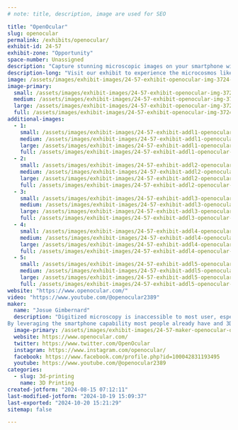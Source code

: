 ```yaml
---
# note: title, description, image are used for SEO

title: "OpenOcular"
slug: openocular
permalink: /exhibits/openocular/
exhibit-id: 24-57
exhibit-zone: "Opportunity"
space-number: Unassigned
description: "Capture stunning microscopic images on your smartphone with our 3D printable microscope adapter."
description-long: "Visit our exhibit to experience the microcosmos like never before with our fully 3D-printable microscope-to-smartphone adapter. At our exhibit, you'll have the unique opportunity to connect your own smartphone or use one of ours to explore and capture intricate details of the microscopic world. Our adapter is designed with the community in mind and is available for free download on our website. Whether you're an educator, student, or just curious about the unseen, OpenOcular’s innovative tools make the world of microscopy accessible to everyone. Discover how we’re bridging the gap between modern smartphone technology and the age-old wonders of microscopy, and join a growing community dedicated to exploring, documenting, and sharing the wonders of the microscopic world."
image: /assets/images/exhibit-images/24-57-exhibit-openocular-img-3724-large.JPG
image-primary: 
  small: /assets/images/exhibit-images/24-57-exhibit-openocular-img-3724-small.JPG
  medium: /assets/images/exhibit-images/24-57-exhibit-openocular-img-3724-medium.JPG
  large: /assets/images/exhibit-images/24-57-exhibit-openocular-img-3724-large.JPG
  full: /assets/images/exhibit-images/24-57-exhibit-openocular-img-3724-full.JPG
additional-images: 
  - 1:
    small: /assets/images/exhibit-images/24-57-exhibit-addl1-openocular-20210928-123923-edited1-small.jpg
    medium: /assets/images/exhibit-images/24-57-exhibit-addl1-openocular-20210928-123923-edited1-medium.jpg
    large: /assets/images/exhibit-images/24-57-exhibit-addl1-openocular-20210928-123923-edited1-large.jpg
    full: /assets/images/exhibit-images/24-57-exhibit-addl1-openocular-20210928-123923-edited1-full.jpg
  - 2:
    small: /assets/images/exhibit-images/24-57-exhibit-addl2-openocular-20240815-070009-small.jpg
    medium: /assets/images/exhibit-images/24-57-exhibit-addl2-openocular-20240815-070009-medium.jpg
    large: /assets/images/exhibit-images/24-57-exhibit-addl2-openocular-20240815-070009-large.jpg
    full: /assets/images/exhibit-images/24-57-exhibit-addl2-openocular-20240815-070009-full.jpg
  - 3:
    small: /assets/images/exhibit-images/24-57-exhibit-addl3-openocular-20240815-070036-small.jpg
    medium: /assets/images/exhibit-images/24-57-exhibit-addl3-openocular-20240815-070036-medium.jpg
    large: /assets/images/exhibit-images/24-57-exhibit-addl3-openocular-20240815-070036-large.jpg
    full: /assets/images/exhibit-images/24-57-exhibit-addl3-openocular-20240815-070036-full.jpg
  - 4:
    small: /assets/images/exhibit-images/24-57-exhibit-addl4-openocular-group-of-photos-small.png
    medium: /assets/images/exhibit-images/24-57-exhibit-addl4-openocular-group-of-photos-medium.png
    large: /assets/images/exhibit-images/24-57-exhibit-addl4-openocular-group-of-photos-large.png
    full: /assets/images/exhibit-images/24-57-exhibit-addl4-openocular-group-of-photos-full.png
  - 5:
    small: /assets/images/exhibit-images/24-57-exhibit-addl5-openocular-group-small.jpg
    medium: /assets/images/exhibit-images/24-57-exhibit-addl5-openocular-group-medium.jpg
    large: /assets/images/exhibit-images/24-57-exhibit-addl5-openocular-group-large.jpg
    full: /assets/images/exhibit-images/24-57-exhibit-addl5-openocular-group-full.jpg
website: "https://www.openocular.com/"
video: "https://www.youtube.com/@openocular2389"
maker: 
  name: "Josue Gimbernard"
  description: "Digitized microscopy is inaccessible to most user, especially in education. Having digital images is crucial for microscopy in order to communicate observation and engage in collaborations but microscope cameras are expensive, complicated, and out of reach to most users. 
By leveraging the smartphone capability most people already have and 3D printed designs, I've created a universal adapter that securely adapts the smartphone camera to the microscope or telescope eyepiece. Allowing anyone to capture their own discoveries onto their own device. "
  image-primary: /assets/images/exhibit-images/24-57-maker-openocular-openocular-medium.png
  website: https://www.openocular.com/
  twitter: https://www.twitter.com/OpenOcular
  instagram: https://www.instagram.com/openocular/
  facebook: https://www.facebook.com/profile.php?id=100042831193495
  youtube: https://www.youtube.com/@openocular2389
categories: 
  - slug: 3d-printing
    name: 3D Printing
created-jotform: "2024-08-15 07:12:11"
last-modified-jotform: "2024-10-19 15:09:37"
last-exported: "2024-10-20 15:21:29"
sitemap: false

---
```

